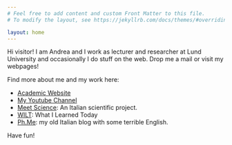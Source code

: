 ```yaml
---
# Feel free to add content and custom Front Matter to this file.
# To modify the layout, see https://jekyllrb.com/docs/themes/#overriding-theme-defaults

layout: home
---
```

Hi visitor! I am Andrea and I work as lecturer and researcher at Lund University and occasionally I do stuff on the web. Drop me a mail or visit my webpages!

Find more about me and my work here:
- [Academic Website](http://matfys.lth.se/staff/andrea.idini)
- [My Youtube Channel](https://www.youtube.com/c/AndreaIdini)
- [Meet Science](https://www.meetscience.it): An Italian scientific project.
- [WILT](http://andreaidini.github.io/wilt/): What I Learned Today
- [Ph.Me](http://andreaidini.github.io/phme/): my old Italian blog with some terrible English.

Have fun!
